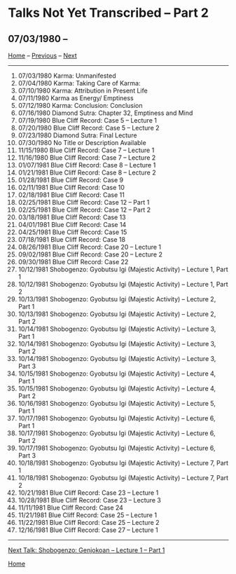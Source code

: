 <a name="0"></a>
# Talks Not Yet Transcribed – Part 2
## 07/03/1980 – 

[Home](index#talks-2) – [Previous](1980-07-02-Karma-WhereKarmaOriginates#0) – [Next](1987-06-06-Shobogenzo-Genjokoan-Lecture1-Part1#0)

---
1. 07/03/1980	Karma: Unmanifested	
1. 07/04/1980	Karma: Taking Care of Karma:	
1. 07/10/1980	Karma: Attribution in Present Life	
1. 07/11/1980	Karma as Energy/ Emptiness	
1. 07/12/1980	Karma: Conclusion: Conclusion	
1. 07/16/1980	Diamond Sutra: Chapter 32, Emptiness and Mind	
1. 07/19/1980	Blue Cliff Record: Case 5 – Lecture 1
1. 07/20/1980	Blue Cliff Record: Case 5 – Lecture 2	
1. 07/23/1980	Diamond Sutra: Final Lecture
1. 07/30/1980	No Title or Description Available	
1. 11/15/1980	Blue Cliff Record: Case 7 – Lecture 1	
1. 11/16/1980	Blue Cliff Record: Case 7 – Lecture 2
1. 01/07/1981	Blue Cliff Record: Case 8 – Lecture 1	
1. 01/21/1981	Blue Cliff Record: Case 8 – Lecture 2	
1. 01/28/1981	Blue Cliff Record: Case 9
1. 02/11/1981	Blue Cliff Record: Case 10
1. 02/18/1981	Blue Cliff Record: Case 11
1. 02/25/1981	Blue Cliff Record: Case 12 – Part 1	
1. 02/25/1981	Blue Cliff Record: Case 12 – Part 2
1. 03/18/1981	Blue Cliff Record: Case 13
1. 04/01/1981	Blue Cliff Record: Case 14
1. 04/25/1981	Blue Cliff Record: Case 15
1. 07/18/1981	Blue Cliff Record: Case 18
1. 08/26/1981	Blue Cliff Record: Case 20 – Lecture 1
1. 09/02/1981	Blue Cliff Record: Case 20 – Lecture 2
1. 09/30/1981	Blue Cliff Record: Case 22
1. 10/12/1981	Shobogenzo: Gyobutsu Igi (Majestic Activity) – Lecture 1, Part 1
1. 10/12/1981	Shobogenzo: Gyobutsu Igi (Majestic Activity) – Lecture 1, Part 2
1. 10/13/1981	Shobogenzo: Gyobutsu Igi (Majestic Activity) – Lecture 2, Part 1
1. 10/13/1981	Shobogenzo: Gyobutsu Igi (Majestic Activity) – Lecture 2, Part 2
1. 10/14/1981	Shobogenzo: Gyobutsu Igi (Majestic Activity) – Lecture 3, Part 1
1. 10/14/1981	Shobogenzo: Gyobutsu Igi (Majestic Activity) – Lecture 3, Part 2
1. 10/14/1981	Shobogenzo: Gyobutsu Igi (Majestic Activity) – Lecture 3, Part 3
1. 10/15/1981	Shobogenzo: Gyobutsu Igi (Majestic Activity) – Lecture 4, Part 1
1. 10/15/1981	Shobogenzo: Gyobutsu Igi (Majestic Activity) – Lecture 4, Part 2
1. 10/16/1981	Shobogenzo: Gyobutsu Igi (Majestic Activity) – Lecture 5, Part 1
1. 10/17/1981	Shobogenzo: Gyobutsu Igi (Majestic Activity) – Lecture 6, Part 1
1. 10/17/1981	Shobogenzo: Gyobutsu Igi (Majestic Activity) – Lecture 6, Part 2
1. 10/17/1981	Shobogenzo: Gyobutsu Igi (Majestic Activity) – Lecture 6, Part 3
1. 10/18/1981	Shobogenzo: Gyobutsu Igi (Majestic Activity) – Lecture 7, Part 1
1. 10/18/1981	Shobogenzo: Gyobutsu Igi (Majestic Activity) – Lecture 7, Part 2
1. 10/21/1981	Blue Cliff Record: Case 23 – Lecture 1
1. 10/28/1981	Blue Cliff Record: Case 23 – Lecture 3	
1. 11/11/1981	Blue Cliff Record: Case 24
1. 11/21/1981	Blue Cliff Record: Case 25 – Lecture 1
1. 11/22/1981	Blue Cliff Record: Case 25 – Lecture 2	
1. 12/16/1981	Blue Cliff Record: Case 27 – Lecture 1

---
[Next Talk: Shobogenzo: Genjokoan – Lecture 1 – Part 1](1987-06-06-Shobogenzo-Genjokoan-Lecture1-Part1#0)

[Home](index#talks-2)
